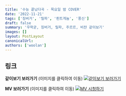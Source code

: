 ```yaml
---
title: '수능 끝났다곡 - 목요일 밤 COVER'
date: '2022-11-21'
tags: ['징버거', '릴파', '뢴트게늄', '풍신']
draft: false
summary: '우왁굳, 징버거, 릴파, 주르르, 비챤 같이보기'
images: []
layout: PostLayout
canonicalUrl:
authors: ['woolan']
---
```


## 링크

**같이보기 보러가기** (이미지를 클릭하여 이동)
[![같이보기 보러가기](https://cdn.discordapp.com/attachments/1136601898116464710/1211650793904807976/logo.png?ex=65eef8bc&is=65dc83bc&hm=95dc0e08c1f43025dd60def429896697b3787a9f923593eb50b24e9fb6280361&)](https://cafe.naver.com/steamindiegame/8583912)

**MV 보러가기** (이미지를 클릭하여 이동)
[![MV 시청하기](https://i.ytimg.com/vi/7wubxhtPKQE/maxresdefault.jpg)](https://youtu.be/7wubxhtPKQE)
